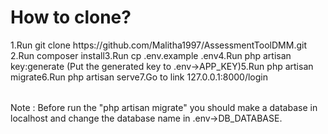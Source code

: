 <h1>How to clone?</h1>

<table>
<tr>1.Run git clone https://github.com/Malitha1997/AssessmentToolDMM.git<br></tr>
<tr>2.Run composer install</tr>
<tr>3.Run cp .env.example .env</tr>
<tr>4.Run php artisan key:generate (Put the generated key to .env->APP_KEY)</tr>
<tr>5.Run php artisan migrate</tr>
<tr>6.Run php artisan serve</tr>
<tr>7.Go to link 127.0.0.1:8000/login</tr>
</table>
Note : Before run the "php artisan migrate" you should make a database in localhost and change the database name in .env->DB_DATABASE.
